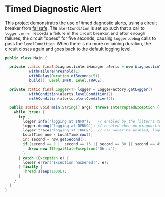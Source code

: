 # Timed Diagnostic Alert

This project demonstrates the use of timed dagnostic alerts, using a circuit breaker from [failsafe](https://failsafe.dev).  The `alertCondition` is set up such that a call to `logger.error` records a failure in the circuit breaker, and after enough failures, the circuit "opens" for five seconds, causing `logger.debug` calls to pass the `levelCondition`.  When there is no more remaining duration, the circuit closes again and goes back to the default logging level.

```java
public class Main {

  private static final DiagnosticAlertManager alerts = new DiagnosticAlertManager(CircuitBreaker.builder()
          .withFailureThreshold(1)
          .withDelay(Duration.ofSeconds(5))
          .build(), Level.INFO, Level.TRACE);

  private static final Logger<?> logger = LoggerFactory.getLogger()
          .withCondition(alerts.levelCondition())
          .withCondition(alerts.alertCondition());

  public static void main(String[] args) throws InterruptedException {
    while (true) {
      try {
        logger.info("logging at INFO");   // enabled by the filter's threshold level
        logger.debug("logging at DEBUG"); // enabled when on diagnostic alert
        logger.trace("logging at TRACE"); // can never be enabled, logback.xml takes priority
        LocalTime now = LocalTime.now();
        int second = now.getSecond();
        if (second == 0 || second == 15 || second == 30 || second == 45) {
          throw new IllegalStateException("Oh no");
        }
      } catch (Exception e) {
        logger.error("Exception happened!", e);
      } finally {
        Thread.sleep(1000L);
      }
    }
  }
}
```
